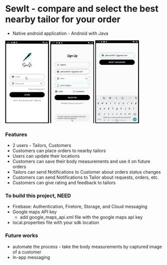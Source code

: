 # SewIt - compare and select the best nearby tailor for your order
* Native android application - Android with Java

<!-- Images -->
<img src="app_ss/Login.png" width="140" > <img src="app_ss/register.png" width="140" > <img src="app_ss/ForgotPass.png" width="140" >

### Features
* 2 users - Tailors, Customers
* Customers can place orders to nearby tailors
* Users can update their locations
* Customers can save their body measurements and use it on future orders
* Tailors can send Notifications to Customer about orders status changes
* Customers can send Notifications to Tailor about requests, orders, etc.
* Customers can give rating and feedback to tailors

### To build this project, NEED
* Firebase: Authentication, Firetore, Storage, and Cloud messaging
* Google maps API key
  * add google_maps_api.xml file with the google maps api key
* local.properties file with your sdk location

### Future works
* automate the process - take the body measurements by captured image of a customer
* In-app messaging